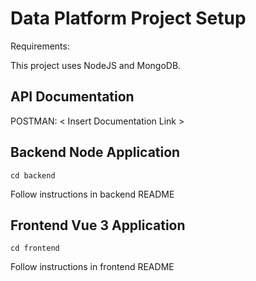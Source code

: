 # Data Platform Project Setup

Requirements:

This project uses NodeJS and MongoDB. 

## API Documentation 

POSTMAN: < Insert Documentation Link > 

## Backend Node Application
```
cd backend
```
Follow instructions in backend README

## Frontend Vue 3 Application
```
cd frontend
```
Follow instructions in frontend README

